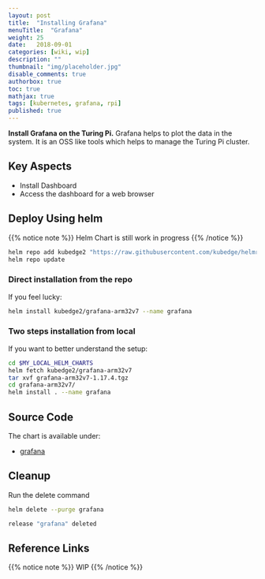 ```yaml
---
layout: post
title:  "Installing Grafana"
menuTitle:  "Grafana"
weight: 25
date:   2018-09-01
categories: [wiki, wip]
description: ""
thumbnail: "img/placeholder.jpg"
disable_comments: true
authorbox: true
toc: true
mathjax: true
tags: [kubernetes, grafana, rpi]
published: true
---
```


**Install Grafana on the Turing Pi.** Grafana helps to plot the data in the system. It is an OSS like tools which helps to manage the Turing Pi cluster.

<!--more-->

## Key Aspects

- Install Dashboard
- Access the dashboard for a web browser

## Deploy Using helm

{{% notice note %}}
Helm Chart is still work in progress
{{% /notice %}}

```bash
helm repo add kubedge2 "https://raw.githubusercontent.com/kubedge/helmrepos/arm32v7/kubedge2"
helm repo update
```

### Direct installation from the repo

If you feel lucky:

```bash
helm install kubedge2/grafana-arm32v7 --name grafana
```

### Two steps installation from local

If you want to better understand the setup:

```bash
cd $MY_LOCAL_HELM_CHARTS
helm fetch kubedge2/grafana-arm32v7
tar xvf grafana-arm32v7-1.17.4.tgz
cd grafana-arm32v7/
helm install . --name grafana
```

## Source Code

The chart is available under:

- [grafana](https://github.com/kubedge/kube-rpi/tree/master/charts/grafana-arm32v7)

## Cleanup

Run the delete command

```bash
helm delete --purge grafana

release "grafana" deleted
```

## Reference Links

{{% notice note %}}
WIP
{{% /notice %}}
